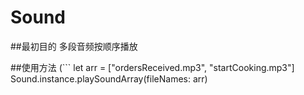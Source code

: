 # Sound

##最初目的 
多段音频按顺序播放

##使用方法
(```
let arr = ["ordersReceived.mp3", "startCooking.mp3"]
Sound.instance.playSoundArray(fileNames: arr)
```)
